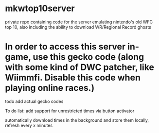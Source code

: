 # mkwtop10server
private repo containing code for the server emulating nintendo's old WFC top 10, also including the ability to download WR/Regional Record ghosts



# In order to access this server in-game, use this gecko code (along with some kind of DWC patcher, like Wiimmfi. Disable this code when playing online races.)
todo add actual gecko codes


To do list:
add support for unrestricted times via button activator

automatically download times in the background and store them locally, refresh every x minutes
